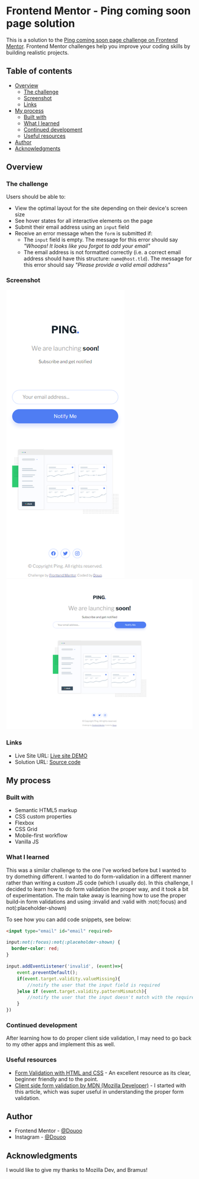 # Frontend Mentor - Ping coming soon page solution

This is a solution to the [Ping coming soon page challenge on Frontend Mentor](https://www.frontendmentor.io/challenges/ping-single-column-coming-soon-page-5cadd051fec04111f7b848da). Frontend Mentor challenges help you improve your coding skills by building realistic projects. 

## Table of contents

- [Overview](#overview)
  - [The challenge](#the-challenge)
  - [Screenshot](#screenshot)
  - [Links](#links)
- [My process](#my-process)
  - [Built with](#built-with)
  - [What I learned](#what-i-learned)
  - [Continued development](#continued-development)
  - [Useful resources](#useful-resources)
- [Author](#author)
- [Acknowledgments](#acknowledgments)


## Overview

### The challenge

Users should be able to:

- View the optimal layout for the site depending on their device's screen size
- See hover states for all interactive elements on the page
- Submit their email address using an `input` field
- Receive an error message when the `form` is submitted if:
	- The `input` field is empty. The message for this error should say *"Whoops! It looks like you forgot to add your email"*
	- The email address is not formatted correctly (i.e. a correct email address should have this structure: `name@host.tld`). The message for this error should say *"Please provide a valid email address"*

### Screenshot

![](mobile-screenshot.png)
![](desktop-screenshot.png)

### Links


- Live Site URL: [Live site DEMO](https://douoo.github.io/frontendmentor_challenges/ping-coming-soon-page-master/)
- Solution URL: [Source code](https://github.com/Douoo/frontendmentor_challenges/tree/main/ping-coming-soon-page-master)
## My process

### Built with

- Semantic HTML5 markup
- CSS custom properties
- Flexbox
- CSS Grid
- Mobile-first workflow
- Vanilla JS

### What I learned

This was a similar challenge to the one I've worked before but I wanted to try domething different. I wanted to do form-validation in a different manner rather than writing a custom JS code (which I usually do).  In this challenge, I decided to learn how to do form validation the proper way, and it took a bit of experimentation. The main take away is learning how to use the proper build-in form validations and using :invalid and :valid with :not(:focus) and not(:placeholder-shown)

To see how you can add code snippets, see below:

```html
<input type="email" id="email" required>
```
```css
input:not(:focus):not(:placeholder-shown) {
  border-color: red;
}
```
```js
input.addEventListener('invalid', (event)=>{
	event.preventDefault();
	if(event.target.validity.valueMissing){
		//notify the user that the input field is required
	}else if (event.target.validity.patternMismatch){
		//notify the user that the input doesn't match with the required pattern and therefore is not valid
	}
})
```



### Continued development

After learning how to do proper client side validation, I may need to go back to my other apps and implement this as well.

### Useful resources

- [Form Validation with HTML and CSS](https://www.bram.us/2021/01/28/form-validation-you-want-notfocusinvalid-not-invalid/) - An excellent resource as its clear, beginner friendly and to the point.
- [Client side form validation by MDN (Mozilla Developer)](https://developer.mozilla.org/en-US/docs/Learn/Forms/Form_validation#validating_forms_using_javascript) - I started with this article, which was super useful in understanding the proper form validation.


## Author

- Frontend Mentor - [@Douoo](https://www.frontendmentor.io/profile/douoo)
- Instagram - [@Douoo](https://www.instagram.com/douooo/)

## Acknowledgments

I would like to give my thanks to Mozilla Dev, and Bramus!
